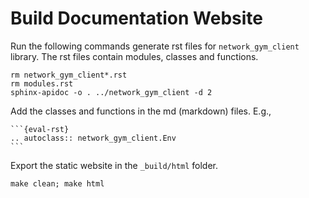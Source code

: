 # Build Documentation Website

Run the following commands generate rst files for `network_gym_client` library. The rst  files contain modules, classes and functions.
```
rm network_gym_client*.rst
rm modules.rst
sphinx-apidoc -o . ../network_gym_client -d 2
```

Add the classes and functions in the md (markdown) files. E.g.,

````
```{eval-rst}
.. autoclass:: network_gym_client.Env
```
````

Export the static website in the `_build/html` folder.
```
make clean; make html
```